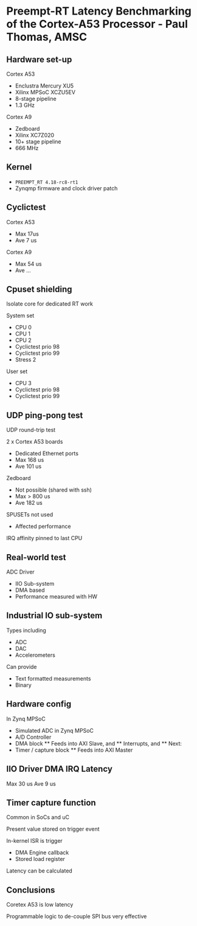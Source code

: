 # Preempt-RT Latency Benchmarking of the Cortex-A53 Processor - Paul Thomas, AMSC

## Hardware set-up

Cortex A53
* Enclustra Mercury XU5
* Xilinx MPSoC XCZU5EV
* 8-stage pipeline
* 1.3 GHz

Cortex A9
* Zedboard
* Xilinx XC7Z020
* 10+ stage pipeline
* 666 MHz

## Kernel

* `PREEMPT_RT 4.18-rc8-rt1`
* Zynqmp firmware and clock driver patch

## Cyclictest

Cortex A53
* Max 17us
* Ave 7 us

Cortex A9
* Max 54 us
* Ave ...

## Cpuset shielding

Isolate core for dedicated RT work

System set
* CPU 0
* CPU 1
* CPU 2
* Cyclictest prio 98
* Cyclictest prio 99
* Stress 2

User set
* CPU 3
* Cyclictest prio 98
* Cyclictest prio 99

## UDP ping-pong test

UDP round-trip test

2 x Cortex A53 boards
* Dedicated Ethernet ports
* Max 168 us
* Ave 101 us

Zedboard
* Not possible (shared with ssh)
* Max > 800 us
* Ave 182 us

SPUSETs not used
* Affected performance

IRQ affinity pinned to last CPU

## Real-world test

ADC Driver
* IIO Sub-system
* DMA based
* Performance measured with HW

## Industrial IO sub-system

Types including
* ADC
* DAC
* Accelerometers

Can provide
* Text formatted measurements
* Binary

## Hardware config

In Zynq MPSoC
* Simulated ADC in Zynq MPSoC
* A/D Controller
* DMA block
** Feeds into AXI Slave, and
** Interrupts, and
** Next:
* Timer / capture block
** Feeds into AXI Master

## IIO Driver DMA IRQ Latency

Max 30 us
Ave 9 us

## Timer capture function

Common in SoCs and uC

Present value stored on trigger event

In-kernel ISR is trigger
* DMA Engine callback
* Stored load register

Latency can be calculated

## Conclusions

Coretex A53 is low latency

Programmable logic to de-couple SPI bus very effective

